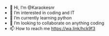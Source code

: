 - 👋 Hi, I’m @Karaokesnr
- 👀 I’m interested in coding and IT
- 🌱 I’m currently learning python
- 💞️ I’m looking to collaborate on anything coding
- 📫 How to reach me https://wa.link/hck9f3

<!---
Karaokesnr/Karaokesnr is a ✨ special ✨ repository because its `README.md` (this file) appears on your GitHub profile.
You can click the Preview link to take a look at your changes.
--->
